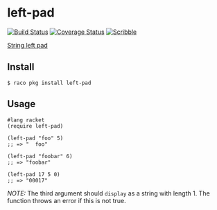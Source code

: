 left-pad
===
[![Build Status](https://travis-ci.org/bennn/racket-left-pad.svg)](https://travis-ci.org/bennn/racket-left-pad)
[![Coverage Status](https://coveralls.io/repos/bennn/racket-left-pad/badge.svg?branch=master&service=github)](https://coveralls.io/github/bennn/racket-left-pad?branch=master)
[![Scribble](https://img.shields.io/badge/Docs-Scribble-blue.svg)](http://docs.racket-lang.org/left-pad/index.html)

[String left pad](https://www.npmjs.com/package/left-pad)

Install
---
```
$ raco pkg install left-pad
```

Usage
---
```
#lang racket
(require left-pad)

(left-pad "foo" 5)
;; => "  foo"

(left-pad "foobar" 6)
;; => "foobar"

(left-pad 17 5 0)
;; => "00017"
```

*NOTE:* The third argument should `display` as a string with length 1. The function throws an error if this is not true.
